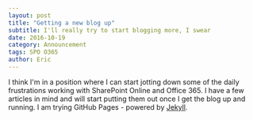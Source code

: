```yaml
---
layout: post
title: "Getting a new blog up"
subtitle: I'll really try to start blogging more, I swear
date: 2016-10-19
category: Announcement
tags: SPO O365
author: Eric
---
```


I think I'm in a position where I can start jotting down some of the daily frustrations working with SharePoint Online and Office 365. I have a few articles in mind and will start putting them out once I get the blog up and running. I am trying GitHub Pages - powered by [Jekyll](http://jekyllrb.com).
